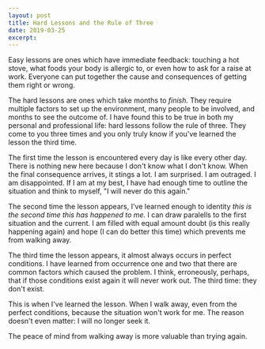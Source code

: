 ```yaml
---
layout: post
title: Hard Lessons and the Rule of Three
date: 2019-03-25
excerpt: 
---
```


Easy lessons are ones which have immediate feedback: touching a hot stove, what foods your body is allergic to, or even how to ask for a raise at work. Everyone can put together the cause and consequences of getting them right or wrong.

The hard lessons are ones which take months to _finish._ They require multiple factors to set up the environment, many people to be involved, and months to see the outcome of. I have found this to be true in both my personal and professional life: hard lessons follow the rule of three. They come to you three times and you only truly know if you've learned the lesson the third time.

The first time the lesson is encountered every day is like every other day. There is nothing new here because I don't know what I don't know. When the final consequence arrives, it stings a lot. I am surprised. I am outraged. I am disappointed. If I am at my best, I have had enough time to outline the situation and think to myself, "I will never do this again."

The second time the lesson appears, I've learned enough to identity _this is the second time this has happened to me._ I can draw paralells to the first situation and the current. I am filled with equal amount doubt (is this really happening again) and hope (I can do better this time) which prevents me from walking away.

The third time the lesson appears, it almost always occurs in perfect conditions. I have learned from occurrence one and two that there are common factors which caused the problem. I think, erroneously, perhaps, that if those conditions exist again it will never work out. The third time: they don't exist.

This is when I've learned the lesson. When I walk away, even from the perfect conditions, because the situation won't work for me. The reason doesn't even matter: I will no longer seek it.

The peace of mind from walking away is more valuable than trying again.